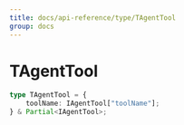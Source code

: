 ```yaml
---
title: docs/api-reference/type/TAgentTool
group: docs
---
```


# TAgentTool

```ts
type TAgentTool = {
    toolName: IAgentTool["toolName"];
} & Partial<IAgentTool>;
```


